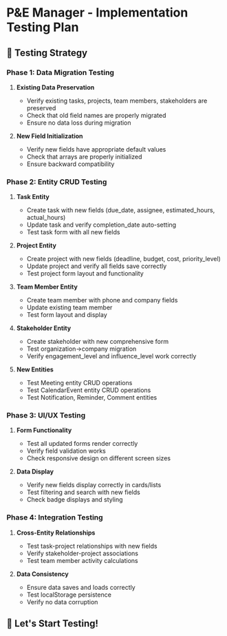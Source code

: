 # P&E Manager - Implementation Testing Plan

## 🧪 Testing Strategy

### Phase 1: Data Migration Testing
1. **Existing Data Preservation**
   - Verify existing tasks, projects, team members, stakeholders are preserved
   - Check that old field names are properly migrated
   - Ensure no data loss during migration

2. **New Field Initialization**
   - Verify new fields have appropriate default values
   - Check that arrays are properly initialized
   - Ensure backward compatibility

### Phase 2: Entity CRUD Testing
1. **Task Entity**
   - Create task with new fields (due_date, assignee, estimated_hours, actual_hours)
   - Update task and verify completion_date auto-setting
   - Test task form with all new fields

2. **Project Entity**
   - Create project with new fields (deadline, budget, cost, priority_level)
   - Update project and verify all fields save correctly
   - Test project form layout and functionality

3. **Team Member Entity**
   - Create team member with phone and company fields
   - Update existing team member
   - Test form layout and display

4. **Stakeholder Entity**
   - Create stakeholder with new comprehensive form
   - Test organization→company migration
   - Verify engagement_level and influence_level work correctly

5. **New Entities**
   - Test Meeting entity CRUD operations
   - Test CalendarEvent entity CRUD operations
   - Test Notification, Reminder, Comment entities

### Phase 3: UI/UX Testing
1. **Form Functionality**
   - Test all updated forms render correctly
   - Verify field validation works
   - Check responsive design on different screen sizes

2. **Data Display**
   - Verify new fields display correctly in cards/lists
   - Test filtering and search with new fields
   - Check badge displays and styling

### Phase 4: Integration Testing
1. **Cross-Entity Relationships**
   - Test task-project relationships with new fields
   - Verify stakeholder-project associations
   - Test team member activity calculations

2. **Data Consistency**
   - Ensure data saves and loads correctly
   - Test localStorage persistence
   - Verify no data corruption

## 🚀 Let's Start Testing!